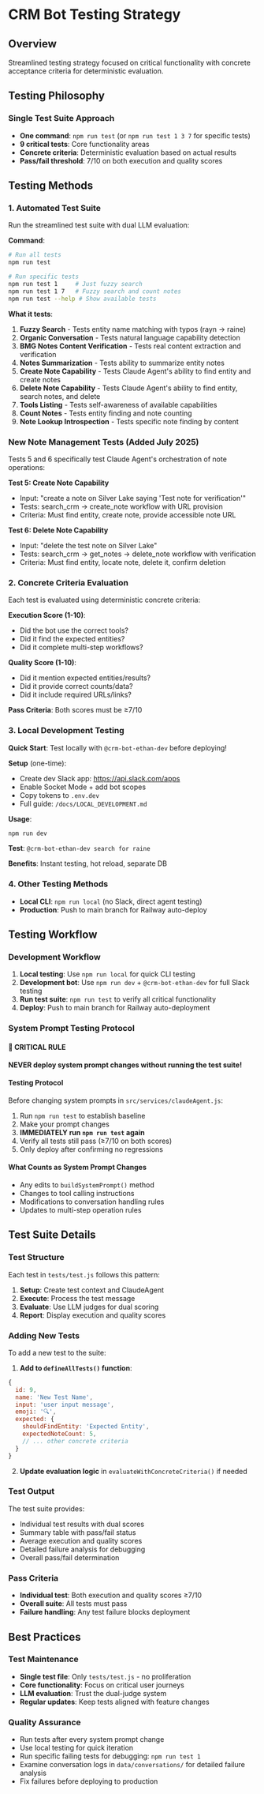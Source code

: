 # CRM Bot Testing Strategy

## Overview
Streamlined testing strategy focused on critical functionality with concrete acceptance criteria for deterministic evaluation.

## Testing Philosophy

### Single Test Suite Approach
- **One command**: `npm run test` (or `npm run test 1 3 7` for specific tests)
- **9 critical tests**: Core functionality areas
- **Concrete criteria**: Deterministic evaluation based on actual results
- **Pass/fail threshold**: 7/10 on both execution and quality scores

## Testing Methods

### 1. Automated Test Suite
Run the streamlined test suite with dual LLM evaluation:

**Command**:
```bash
# Run all tests
npm run test

# Run specific tests
npm run test 1     # Just fuzzy search
npm run test 1 7   # Fuzzy search and count notes
npm run test --help # Show available tests
```

**What it tests**:
1. **Fuzzy Search** - Tests entity name matching with typos (rayn → raine)
2. **Organic Conversation** - Tests natural language capability detection  
3. **BMG Notes Content Verification** - Tests real content extraction and verification
4. **Notes Summarization** - Tests ability to summarize entity notes
5. **Create Note Capability** - Tests Claude Agent's ability to find entity and create notes
6. **Delete Note Capability** - Tests Claude Agent's ability to find entity, search notes, and delete
7. **Tools Listing** - Tests self-awareness of available capabilities
8. **Count Notes** - Tests entity finding and note counting
9. **Note Lookup Introspection** - Tests specific note finding by content

### New Note Management Tests (Added July 2025)
Tests 5 and 6 specifically test Claude Agent's orchestration of note operations:

**Test 5: Create Note Capability**
- Input: "create a note on Silver Lake saying 'Test note for verification'"
- Tests: search_crm → create_note workflow with URL provision
- Criteria: Must find entity, create note, provide accessible note URL

**Test 6: Delete Note Capability**  
- Input: "delete the test note on Silver Lake"
- Tests: search_crm → get_notes → delete_note workflow with verification
- Criteria: Must find entity, locate note, delete it, confirm deletion

### 2. Concrete Criteria Evaluation
Each test is evaluated using deterministic concrete criteria:

**Execution Score (1-10)**:
- Did the bot use the correct tools?
- Did it find the expected entities?
- Did it complete multi-step workflows?

**Quality Score (1-10)**:
- Did it mention expected entities/results?
- Did it provide correct counts/data?
- Did it include required URLs/links?

**Pass Criteria**: Both scores must be ≥7/10

### 3. Local Development Testing
**Quick Start**: Test locally with `@crm-bot-ethan-dev` before deploying!

**Setup** (one-time):
- Create dev Slack app: https://api.slack.com/apps
- Enable Socket Mode + add bot scopes
- Copy tokens to `.env.dev`
- Full guide: `/docs/LOCAL_DEVELOPMENT.md`

**Usage**:
```bash
npm run dev
```

**Test**: `@crm-bot-ethan-dev search for raine`

**Benefits**: Instant testing, hot reload, separate DB

### 4. Other Testing Methods
- **Local CLI**: `npm run local` (no Slack, direct agent testing)
- **Production**: Push to main branch for Railway auto-deploy

## Testing Workflow

### Development Workflow
1. **Local testing**: Use `npm run local` for quick CLI testing
2. **Development bot**: Use `npm run dev` + `@crm-bot-ethan-dev` for full Slack testing
3. **Run test suite**: `npm run test` to verify all critical functionality
4. **Deploy**: Push to main branch for Railway auto-deployment

### System Prompt Testing Protocol

#### 🚨 CRITICAL RULE
**NEVER deploy system prompt changes without running the test suite!**

#### Testing Protocol
Before changing system prompts in `src/services/claudeAgent.js`:
1. Run `npm run test` to establish baseline
2. Make your prompt changes
3. **IMMEDIATELY run `npm run test` again**
4. Verify all tests still pass (≥7/10 on both scores)
5. Only deploy after confirming no regressions

#### What Counts as System Prompt Changes
- Any edits to `buildSystemPrompt()` method
- Changes to tool calling instructions  
- Modifications to conversation handling rules
- Updates to multi-step operation rules

## Test Suite Details

### Test Structure
Each test in `tests/test.js` follows this pattern:
1. **Setup**: Create test context and ClaudeAgent
2. **Execute**: Process the test message
3. **Evaluate**: Use LLM judges for dual scoring
4. **Report**: Display execution and quality scores

### Adding New Tests
To add a new test to the suite:

1. **Add to `defineAllTests()` function**:
```javascript
{
  id: 9,
  name: 'New Test Name',
  input: 'user input message',
  emoji: '🔍',
  expected: {
    shouldFindEntity: 'Expected Entity',
    expectedNoteCount: 5,
    // ... other concrete criteria
  }
}
```

2. **Update evaluation logic** in `evaluateWithConcreteCriteria()` if needed

### Test Output
The test suite provides:
- Individual test results with dual scores
- Summary table with pass/fail status
- Average execution and quality scores
- Detailed failure analysis for debugging
- Overall pass/fail determination

### Pass Criteria
- **Individual test**: Both execution and quality scores ≥7/10
- **Overall suite**: All tests must pass
- **Failure handling**: Any test failure blocks deployment

## Best Practices

### Test Maintenance
- **Single test file**: Only `tests/test.js` - no proliferation
- **Core functionality**: Focus on critical user journeys
- **LLM evaluation**: Trust the dual-judge system
- **Regular updates**: Keep tests aligned with feature changes

### Quality Assurance
- Run tests after every system prompt change
- Use local testing for quick iteration
- Run specific failing tests for debugging: `npm run test 1`
- Examine conversation logs in `data/conversations/` for detailed failure analysis
- Fix failures before deploying to production